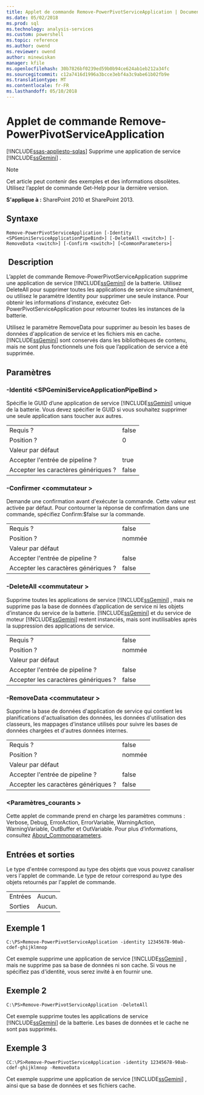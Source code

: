 ```yaml
---
title: Applet de commande Remove-PowerPivotServiceApplication | Documents Microsoft
ms.date: 05/02/2018
ms.prod: sql
ms.technology: analysis-services
ms.custom: powershell
ms.topic: reference
ms.author: owend
ms.reviewer: owend
author: minewiskan
manager: kfile
ms.openlocfilehash: 30b7826bf0239ed59b0b94ce624ab1eb212a34fc
ms.sourcegitcommit: c12a7416d1996a3bcce3ebf4a3c9abe61b02fb9e
ms.translationtype: MT
ms.contentlocale: fr-FR
ms.lasthandoff: 05/10/2018
---
```

# <a name="remove-powerpivotserviceapplication-cmdlet"></a>Applet de commande Remove-PowerPivotServiceApplication
[!INCLUDE[ssas-appliesto-sqlas](../../includes/ssas-appliesto-sqlas.md)]
  Supprime une application de service [!INCLUDE[ssGemini](../../includes/ssgemini-md.md)] .  

>[!NOTE] 
>Cet article peut contenir des exemples et des informations obsolètes. Utilisez l’applet de commande Get-Help pour la dernière version.
  
 **S'applique à :** SharePoint 2010 et SharePoint 2013.  
  
## <a name="syntax"></a>Syntaxe  
  
```  
Remove-PowerPivotServiceApplication [-Identity <SPGeminiServiceApplicationPipeBind>] [-DeleteAll <switch>] [-RemoveData <switch>] [-Confirm <switch>] [<CommonParameters>]  
```  
  
## <a name="description"></a> Description  
 L’applet de commande Remove-PowerPivotServiceApplication supprime une application de service [!INCLUDE[ssGemini](../../includes/ssgemini-md.md)] de la batterie. Utilisez DeleteAll pour supprimer toutes les applications de service simultanément, ou utilisez le paramètre Identity pour supprimer une seule instance. Pour obtenir les informations d'instance, exécutez Get-PowerPivotServiceApplication pour retourner toutes les instances de la batterie.  
  
 Utilisez le paramètre RemoveData pour supprimer au besoin les bases de données d'application de service et les fichiers mis en cache. [!INCLUDE[ssGemini](../../includes/ssgemini-md.md)] sont conservés dans les bibliothèques de contenu, mais ne sont plus fonctionnels une fois que l’application de service a été supprimée.  
  
## <a name="parameters"></a>Paramètres  
  
### <a name="-identity-spgeminiserviceapplicationpipebind"></a>-Identité \<SPGeminiServiceApplicationPipeBind >  
 Spécifie le GUID d’une application de service [!INCLUDE[ssGemini](../../includes/ssgemini-md.md)] unique de la batterie. Vous devez spécifier le GUID si vous souhaitez supprimer une seule application sans toucher aux autres.  
  
|||  
|-|-|  
|Requis ?|false|  
|Position ?|0|  
|Valeur par défaut||  
|Accepter l'entrée de pipeline ?|true|  
|Accepter les caractères génériques ?|false|  
  
### <a name="-confirm-switch"></a>-Confirmer \<commutateur >  
 Demande une confirmation avant d'exécuter la commande. Cette valeur est activée par défaut. Pour contourner la réponse de confirmation dans une commande, spécifiez Confirm:$false sur la commande.  
  
|||  
|-|-|  
|Requis ?|false|  
|Position ?|nommée|  
|Valeur par défaut||  
|Accepter l'entrée de pipeline ?|false|  
|Accepter les caractères génériques ?|false|  
  
### <a name="-deleteall-switch"></a>-DeleteAll \<commutateur >  
 Supprime toutes les applications de service [!INCLUDE[ssGemini](../../includes/ssgemini-md.md)] , mais ne supprime pas la base de données d’application de service ni les objets d’instance du service de la batterie. [!INCLUDE[ssGemini](../../includes/ssgemini-md.md)] et du service de moteur [!INCLUDE[ssGemini](../../includes/ssgemini-md.md)] restent instanciés, mais sont inutilisables après la suppression des applications de service.  
  
|||  
|-|-|  
|Requis ?|false|  
|Position ?|nommée|  
|Valeur par défaut||  
|Accepter l'entrée de pipeline ?|false|  
|Accepter les caractères génériques ?|false|  
  
### <a name="-removedata-switch"></a>-RemoveData \<commutateur >  
 Supprime la base de données d'application de service qui contient les planifications d'actualisation des données, les données d'utilisation des classeurs, les mappages d'instance utilisés pour suivre les bases de données chargées et d'autres données internes.  
  
|||  
|-|-|  
|Requis ?|false|  
|Position ?|nommée|  
|Valeur par défaut||  
|Accepter l'entrée de pipeline ?|false|  
|Accepter les caractères génériques ?|false|  
  
### <a name="commonparameters"></a>\<Paramètres_courants >  
 Cette applet de commande prend en charge les paramètres communs : Verbose, Debug, ErrorAction, ErrorVariable, WarningAction, WarningVariable, OutBuffer et OutVariable. Pour plus d’informations, consultez [About_Commonparameters](http://go.microsoft.com/fwlink/?linkID=227825).  
  
## <a name="inputs-and-outputs"></a>Entrées et sorties  
 Le type d'entrée correspond au type des objets que vous pouvez canaliser vers l'applet de commande. Le type de retour correspond au type des objets retournés par l'applet de commande.  
  
|||  
|-|-|  
|Entrées|Aucun.|  
|Sorties|Aucun.|  
  
## <a name="example-1"></a>Exemple 1  
  
```  
C:\PS>Remove-PowerPivotServiceApplication -identity 12345678-90ab-cdef-ghijklmnop  
```  
  
 Cet exemple supprime une application de service [!INCLUDE[ssGemini](../../includes/ssgemini-md.md)] , mais ne supprime pas sa base de données ni son cache. Si vous ne spécifiez pas d'identité, vous serez invité à en fournir une.  
  
## <a name="example-2"></a>Exemple 2  
  
```  
C:\PS>Remove-PowerPivotServiceApplication -DeleteAll  
```  
  
 Cet exemple supprime toutes les applications de service [!INCLUDE[ssGemini](../../includes/ssgemini-md.md)] de la batterie. Les bases de données et le cache ne sont pas supprimés.  
  
## <a name="example-3"></a>Exemple 3  
  
```  
CC:\PS>Remove-PowerPivotServiceApplication -identity 12345678-90ab-cdef-ghijklmnop -RemoveData  
```  
  
 Cet exemple supprime une application de service [!INCLUDE[ssGemini](../../includes/ssgemini-md.md)] , ainsi que sa base de données et ses fichiers cache.  
  
  
